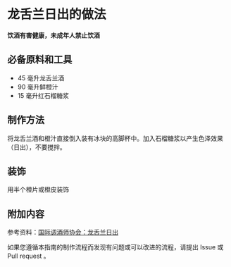 
# 龙舌兰日出的做法

**饮酒有害健康，未成年人禁止饮酒**

## 必备原料和工具

- 45 毫升龙舌兰酒 
- 90 毫升鲜橙汁 
- 15 毫升红石榴糖浆


## 制作方法

将龙舌兰酒和橙汁直接倒入装有冰块的高脚杯中。加入石榴糖浆以产生色泽效果（日出），不要搅拌。

## 装饰

用半个橙片或橙皮装饰

## 附加内容

参考资料：[国际调酒师协会：龙舌兰日出](https://iba-world.com/tequila-sunrise/)

如果您遵循本指南的制作流程而发现有问题或可以改进的流程，请提出 Issue 或 Pull request 。
